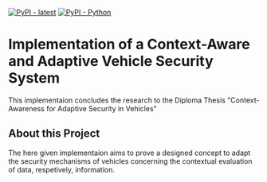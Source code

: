 [![PyPI - latest](https://img.shields.io/pypi/v/iconsdk?label=latest&logo=pypi)](https://pypi.org/project/iconsdk)
[![PyPI - Python](https://img.shields.io/pypi/pyversions/iconsdk?logo=pypi)](https://pypi.org/project/iconsdk)
# Implementation of a Context-Aware and Adaptive Vehicle Security System

This implementaion concludes the research to the Diploma Thesis "Context-Awareness for Adaptive
Security in Vehicles"

## About this Project

The here given implementaion aims to prove a designed concept to adapt the security mechanisms of vehicles concerning the contextual evaluation of data, respetively, information.
